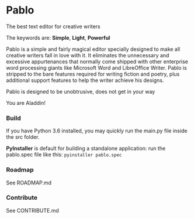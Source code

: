 # Pablo
The best text editor for creative writers

The keywords are: <b>Simple</b>, <b>Light</b>, <b>Powerful</b>

Pablo is a simple and fairly magical editor specially designed to make all creative writers fall in love with it. It eliminates the unnecessary and excessive appurtenances that normally come shipped with other enterprise word processing giants like Microsoft Word and LibreOffice Writer. Pablo is stripped to the bare features required for writing fiction and poetry, plus additional support features to help the writer achieve his designs.

Pablo is designed to be unobtrusive, does not get in your way

You are Aladdin!

### Build
If you have Python 3.6 installed, you may quickly run the main.py file inside the src folder.

<b>PyInstaller</b> is default for building a standalone application: run the pablo.spec file like this: `pyinstaller pablo.spec`

### Roadmap
See ROADMAP.md

### Contribute
See CONTRIBUTE.md